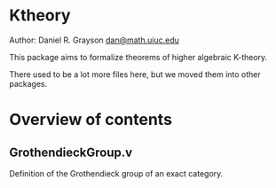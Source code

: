 Ktheory
=======

Author: Daniel R. Grayson <dan@math.uiuc.edu>

This package aims to formalize theorems of higher algebraic K-theory.

There used to be a lot more files here, but we moved them into other packages.

Overview of contents
====================

## GrothendieckGroup.v

Definition of the Grothendieck group of an exact category.

